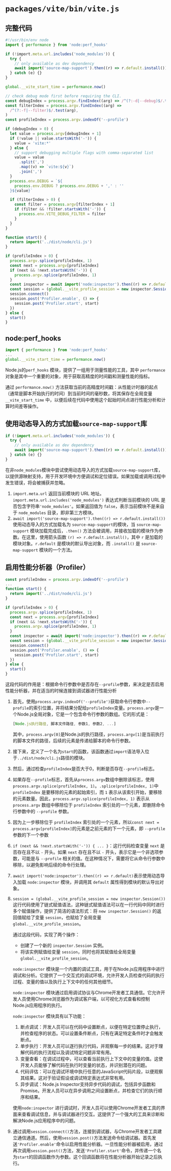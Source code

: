 # `packages/vite/bin/vite.js`

## 完整代码

```ts
#!/usr/bin/env node
import { performance } from 'node:perf_hooks'

if (!import.meta.url.includes('node_modules')) {
  try {
    // only available as dev dependency
    await import('source-map-support').then((r) => r.default.install())
  } catch (e) {}
}

global.__vite_start_time = performance.now()

// check debug mode first before requiring the CLI.
const debugIndex = process.argv.findIndex((arg) => /^(?:-d|--debug)$/.test(arg))
const filterIndex = process.argv.findIndex((arg) =>
  /^(?:-f|--filter)$/.test(arg),
)
const profileIndex = process.argv.indexOf('--profile')

if (debugIndex > 0) {
  let value = process.argv[debugIndex + 1]
  if (!value || value.startsWith('-')) {
    value = 'vite:*'
  } else {
    // support debugging multiple flags with comma-separated list
    value = value
      .split(',')
      .map((v) => `vite:${v}`)
      .join(',')
  }
  process.env.DEBUG = `${
    process.env.DEBUG ? process.env.DEBUG + ',' : ''
  }${value}`

  if (filterIndex > 0) {
    const filter = process.argv[filterIndex + 1]
    if (filter && !filter.startsWith('-')) {
      process.env.VITE_DEBUG_FILTER = filter
    }
  }
}

function start() {
  return import('../dist/node/cli.js')
}

if (profileIndex > 0) {
  process.argv.splice(profileIndex, 1)
  const next = process.argv[profileIndex]
  if (next && !next.startsWith('-')) {
    process.argv.splice(profileIndex, 1)
  }
  const inspector = await import('node:inspector').then((r) => r.default)
  const session = (global.__vite_profile_session = new inspector.Session())
  session.connect()
  session.post('Profiler.enable', () => {
    session.post('Profiler.start', start)
  })
} else {
  start()
}
```

## node:perf_hooks

```ts
import { performance } from 'node:perf_hooks'
...
global.__vite_start_time = performance.now()
```

Node.js的`perf_hooks` 模块，提供了一组用于测量性能的工具，其中 `performance` 对象是其中一个重要的对象，用于获取高精度的时间戳和测量性能的指标。

通过 `performance.now()` 方法获取当前的高精度时间戳：从性能计时器的起点（通常是脚本开始执行的时间）到当前时间的毫秒数，将其保存在全局变量 `__vite_start_time` 中，以便后续在代码中使用这个起始时间点进行性能分析和计算时间差等操作。

## 使用动态导入的方式加载`source-map-support`库

```js
if (!import.meta.url.includes('node_modules')) {
  try {
    // only available as dev dependency
    await import('source-map-support').then((r) => r.default.install())
  } catch (e) {}
}
```

在非`node_modules`模块中尝试使用动态导入的方式加载`source-map-support`库，以提供源映射支持，用于开发环境中方便调试和定位错误。如果加载或调用过程中发生错误，将会被捕获并忽略。

1. `import.meta.url` 返回当前模块的 URL 地址。`import.meta.url.includes('node_modules')` 表达式判断当前模块的 URL 是否包含字符串`'node_modules'`。如果返回值为 `false`，表示当前模块不是来自于 `node_modules` 目录，即非第三方模块。
3. `await import('source-map-support').then((r) => r.default.install())` 使用动态导入的方式加载名为 `source-map-support`的模块，当 `source-map-support` 模块加载完成后，`.then()` 方法会被调用，并接收加载的模块作为参数。在这里，使用箭头函数 `(r) => r.default.install()`，其中 `r` 是加载的模块对象。`r.default` 是模块的默认导出对象，而 `.install()` 是 `source-map-support` 模块的一个方法。

## 启用性能分析器（Profiler）

```ts
const profileIndex = process.argv.indexOf('--profile')
...
function start() {
  return import('../dist/node/cli.js')
}

if (profileIndex > 0) {
  process.argv.splice(profileIndex, 1)
  const next = process.argv[profileIndex]
  if (next && !next.startsWith('-')) {
    process.argv.splice(profileIndex, 1)
  }
  const inspector = await import('node:inspector').then((r) => r.default)
  const session = (global.__vite_profile_session = new inspector.Session())
  session.connect()
  session.post('Profiler.enable', () => {
    session.post('Profiler.start', start)
  })
} else {
  start()
}
```

这段代码的作用是：根据命令行参数中是否存在`--profile`参数，来决定是否启用性能分析器，并在适当的时候连接到调试器进行性能分析

1. 首先，使用`process.argv.indexOf('--profile')`获取命令行参数中`--profile`的索引位置，并将结果分配给`profileIndex`变量。`process.argv`是一个Node.js全局对象，它是一个包含命令行参数的数组。它的形式是：

   ```js
   [Node.js执行路径, 脚本文件路径, 参数1, 参数2, ...]
   ```

   其中，`process.argv[0]`是Node.js的执行路径，`process.argv[1]`是当前执行的脚本文件的路径，后续的元素是传递给脚本的命令行参数。

2. 接下来，定义了一个名为`start`的函数，该函数通过`import`语法导入位于`../dist/node/cli.js`路径的模块。

3. 然后，通过检查`profileIndex`是否大于0，判断是否存在`--profile`标志。

4. 如果存在`--profile`标志，首先从`process.argv`数组中删除该标志，使用`process.argv.splice(profileIndex, 1)`。`.splice(profileIndex, 1)`中`profileIndex` 是要移除的元素的起始索引，而 `1` 表示从该索引开始，要移除的元素数量。因此，`process.argv.splice(profileIndex, 1)` 表示从 `process.argv` 数组中移除位于 `profileIndex` 索引处的一个元素，即删除命令行参数中的 `--profile` 参数。

2. 因为上一步移除位于 `profileIndex` 索引处的一个元素，所以`const next = process.argv[profileIndex]`的元素是之前元素的下一个元素，即 `--profile` 参数的下一个参数

3. `if (next && !next.startsWith('-')) { ... }`：这行代码检查变量 `next` 是否存在且不以 `-` 开头。如果 `next` 存在且不以 `-` 开头，表示它是一个非选项参数，可能是与 `--profile` 相关的值。在这种情况下，需要将它从命令行参数中移除，以避免影响后续的命令行处理。

4. `await import('node:inspector').then((r) => r.default)`表示使用动态导入加载 `node:inspector` 模块，并调用其 `default` 属性得到模块的默认导出对象。

5. `session = (global.__vite_profile_session = new inspector.Session())`这行代码使用了链式赋值语法，这种链式赋值语法可以在一行代码中同时进行多个赋值操作，提供了简洁的语法形式：将 `new inspector.Session()` 的返回值赋给了变量 `session`，也赋给了全局变量 `global.__vite_profile_session`。

   通过这段代码，实现了两个操作：

   - 创建了一个新的 `inspector.Session` 实例。
   - 将该实例赋值给变量 `session`，同时也将其赋值给全局变量 `global.__vite_profile_session`。

   `node:inspector` 模块是一个内置的调试工具，用于在Node.js应用程序中进行调试和分析。它提供了一个交互式的调试环境，允许开发人员检查代码的执行过程、变量的值以及执行上下文中的任何其他细节。
   
   `node:inspector` 模块通过启用调试协议与Chrome开发者工具通信。它允许开发人员使用Chrome浏览器作为调试客户端，以可视化方式查看和控制Node.js应用程序的执行。
   
   `node:inspector` 模块具有以下功能：
   
   1. 断点调试：开发人员可以在代码中设置断点，以便在特定位置停止执行，并检查程序的状态。可以设置条件断点，只有在满足特定条件时才会触发断点。
   2. 单步执行：开发人员可以逐行执行代码，并观察每一步的结果。这对于理解代码的执行流程以及调试特定问题非常有用。
   3. 变量查看：在调试过程中，可以查看当前执行上下文中的变量的值。这使开发人员能够了解代码在执行时变量的状态，并识别潜在的问题。
   4. 代码评估：可以在调试环境中执行任意的JavaScript代码片段，以便观察其结果。这对于验证假设或调试特定表达式非常有用。
   5. 异步调试：Node.js Inspector支持异步代码的调试，包括异步函数和Promise。开发人员可以在异步调用之间设置断点，并检查它们的执行顺序和结果。
   
   使用`node:inspector` 进行调试时，开发人员可以使用Chrome开发者工具的界面来查看调试信息，并与调试器进行交互。这提供了一个强大的工具来诊断和解决Node.js应用程序中的问题。
   
11. 通过调用`session.connect()`方法，连接到调试器，与Chrome开发者工具建立通信通道。然后，使用`session.post()`方法发送命令给调试器。首先发送`'Profiler.enable'`命令以启用性能分析器。一旦性能分析器被启用，通过再次调用`session.post()`方法，发送`'Profiler.start'`命令，并传递一个名为`start`的回调函数作为参数。这个回调函数将在性能分析器开始记录之后执行。

















